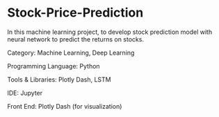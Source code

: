 # Stock-Price-Prediction

In this machine learning project, to develop stock prediction model with neural network to predict the returns on stocks.

Category: Machine Learning, Deep Learning

Programming Language: Python

Tools & Libraries: Plotly Dash, LSTM

IDE: Jupyter

Front End: Plotly Dash (for visualization)



 
